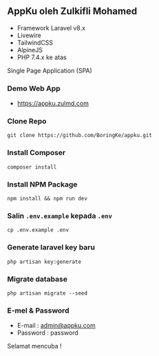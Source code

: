 ## AppKu oleh Zulkifli Mohamed

- Framework Laravel v8.x
- Livewire
- TailwindCSS
- AlpineJS
- PHP 7.4.x ke atas

Single Page Application (SPA)

### Demo Web App

- https://appku.zulmd.com


### Clone Repo

`git clone https://github.com/BoringKe/appku.git`


### Install Composer

`composer install`

### Install NPM Package

`npm install && npm run dev`

### Salin `.env.example` kepada `.env`

`cp .env.example .env`

### Generate laravel key baru

`php artisan key:generate`

### Migrate database

`php artisan migrate --seed`

### E-mel & Password

- E-mail : admin@appku.com
- Password : password

Selamat mencuba !
